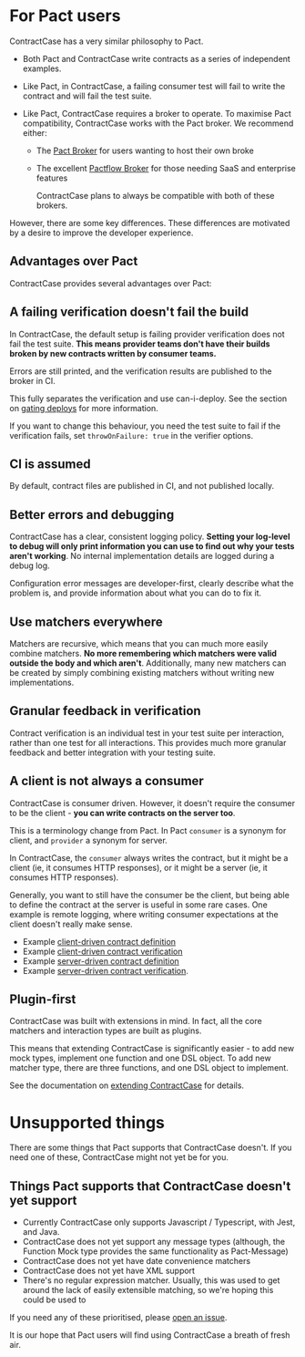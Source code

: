 # For Pact users

ContractCase has a very similar philosophy to Pact.

- Both Pact and ContractCase write contracts as a series of independent examples.
- Like Pact, in ContractCase, a failing consumer test will fail to write the contract and will fail
  the test suite.
- Like Pact, ContractCase requires a broker to operate. To maximise Pact compatibility, ContractCase works with the Pact broker. We recommend either:

  - The [Pact Broker](https://github.com/pact-foundation/pact_broker) for users wanting to host their own broke
  - The excellent [Pactflow Broker](https://pactflow.io) for those needing SaaS and enterprise features

    ContractCase plans to always be compatible with both of these brokers.

However, there are some key
differences. These differences are motivated by a desire to improve the developer experience.

## Advantages over Pact

ContractCase provides several advantages over Pact:

## A failing verification doesn't fail the build

In ContractCase, the default setup is failing provider verification does not fail
the test suite. **This means provider teams don't have their builds broken by new contracts written by consumer teams.**

Errors are still printed, and the verification
results are published to the broker in CI.

This fully separates the verification and use can-i-deploy. See the section on
[gating deploys](/docs/deployment-checks) for more information.

If you want to change this behaviour, you need the test suite to fail if the verification fails, set `throwOnFailure: true` in the verifier options.

## CI is assumed

By default, contract files are published in CI, and not published locally.

## Better errors and debugging

ContractCase has a clear, consistent logging policy. **Setting your log-level to
debug will only print information you can use to find out why your tests aren't
working**. No internal implementation details are logged during a debug log.

Configuration error messages are developer-first, clearly describe what the problem is, and provide information about what you can do to fix it.

## Use matchers everywhere

Matchers are recursive, which means that you can much more easily combine
matchers. **No more remembering which matchers were valid outside the body and
which aren't**. Additionally, many new matchers can be created by simply
combining existing matchers without writing new implementations.

## Granular feedback in verification

Contract verification is an individual test in your test suite per interaction, rather than one test for all interactions. This provides much more granular feedback and better integration with your testing suite.

## A client is not always a consumer

ContractCase is consumer driven. However, it doesn't require the consumer to be the client - **you can write contracts on the server too**.

This is a terminology change from Pact. In Pact `consumer` is
a synonym for client, and `provider` a synonym
for server.

In ContractCase, the `consumer` always writes the contract, but it might be
a client (ie, it consumes HTTP responses), or it might be a server (ie, it
consumes HTTP responses).

Generally, you want to still have the consumer be the client, but being able to define the contract at the server is useful in some rare cases. One example is remote
logging, where writing consumer expectations at the client doesn't really make sense.

- Example [client-driven contract definition](https://github.com/case-contract-testing/contract-case/blob/main/packages/contract-case-jest/src/index.http.client.define.spec.ts)
- Example [client-driven contract verification](https://github.com/case-contract-testing/contract-case/blob/main/packages/contract-case-jest/src/index.http.client.spec.verify.ts)
- Example [server-driven contract definition](https://github.com/case-contract-testing/contract-case/blob/main/packages/contract-case-jest/src/index.http.server.define.spec.ts)
- Example [server-driven contract verification](https://github.com/case-contract-testing/contract-case/blob/main/packages/contract-case-jest/src/index.http.server.spec.verify.ts).

## Plugin-first

ContractCase was built with extensions in mind. In fact, all the core matchers and interaction types are built as plugins.

This means that extending ContractCase is significantly easier - to add new mock
types, implement one function and one DSL object. To add new matcher type, there
are three functions, and one DSL object to implement.

See the documentation on [extending ContractCase](/docs/reference/plugin-framework) for details.

# Unsupported things

There are some things that Pact supports that ContractCase doesn't. If you need one of these, ContractCase might not yet be for you.

## Things Pact supports that ContractCase doesn't yet support

- Currently ContractCase only supports Javascript / Typescript, with Jest, and Java.
- ContractCase does not yet support any message types (although, the Function Mock type provides the same functionality as Pact-Message)
- ContractCase does not yet have date convenience matchers
- ContractCase does not yet have XML support
- There's no regular expression matcher. Usually, this was used to get around the lack of easily extensible matching, so we're hoping this could be used to

If you need any of these prioritised, please [open an issue](https://github.com/case-contract-testing/contract-case/issues).

It is our hope that Pact users will find using ContractCase a breath of fresh air.
